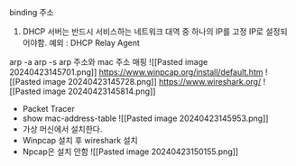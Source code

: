 binding 주소
1. DHCP 서버는 반드시 서비스하는 네트워크 대역 중 하나의 IP를 고정 IP로 설정되어야함.
예외 : DHCP Relay Agent

arp -a
arp -s arp 주소와 mac 주소 매핑
![[Pasted image 20240423145701.png]]
https://www.winpcap.org/install/default.htm
![[Pasted image 20240423145728.png]]
https://www.wireshark.org/
![[Pasted image 20240423145814.png]]

- Packet Tracer
- show mac-address-table 
![[Pasted image 20240423145953.png]]
- 가상 머신에서 설치한다.
- Winpcap 설치 후 wireshark 설치
- Npcap은 설치 안함
![[Pasted image 20240423150155.png]]
